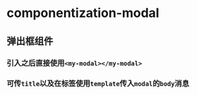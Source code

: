 # componentization-modal
## 弹出框组件
###  引入之后直接使用`<my-modal></my-modal>`
### 可传`title`以及在标签使用`template`传入`modal`的`body`消息
